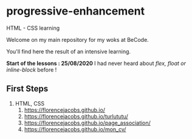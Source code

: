 # progressive-enhancement
HTML - CSS learning

Welcome on my main repository for my woks at BeCode.

You'll find here the result of an intensive learning.

**Start of the lessons : 25/08/2020**
I had never heard about _flex, float or inline-block_ before !

## First Steps

1. HTML, CSS
    1. https://florencejacobs.github.io/
    2. https://florencejacobs.github.io/turlututu/
    3. https://florencejacobs.github.io/page_association/
    4. https://florencejacobs.github.io/mon_cv/


